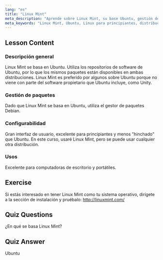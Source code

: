 ```yaml
---
lang: "es"
title: "Linux Mint"
meta_description: "Aprende sobre Linux Mint, su base Ubuntu, gestión de paquetes y por qué es excelente para principiantes. ¡Descubre sus características y cómo empezar hoy mismo!"
meta_keywords: "Linux Mint, Ubuntu, Linux para principiantes, distribución de Linux, tutorial de Linux, gestor de paquetes Debian, guía de Linux"
---
```


## Lesson Content

### Descripción general

Linux Mint se basa en Ubuntu. Utiliza los repositorios de software de Ubuntu, por lo que los mismos paquetes están disponibles en ambas distribuciones. Linux Mint es preferido por algunos sobre Ubuntu porque no viene con parte del software propietario que Ubuntu incluye, como Unity.

### Gestión de paquetes

Dado que Linux Mint se basa en Ubuntu, utiliza el gestor de paquetes Debian.

### Configurabilidad

Gran interfaz de usuario, excelente para principiantes y menos "hinchado" que Ubuntu. En este curso, usaré Linux Mint, pero se puede usar cualquier otra distribución.

### Usos

Excelente para computadoras de escritorio y portátiles.

## Exercise

Si estás interesado en tener Linux Mint como tu sistema operativo, dirígete a la sección de instalación y pruébalo: <http://linuxmint.com/>

## Quiz Questions

¿En qué se basa Linux Mint?

## Quiz Answer

Ubuntu
